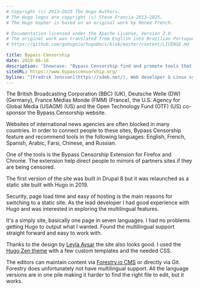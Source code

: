 ```yaml
---
# Copyright (c) 2013–2025 The Hugo Authors.
# The Hugo logos are copyright (c) Steve Francia 2013–2025.
# The Hugo Gopher is based on an original work by Renée French.

# Documentation licensed under the Apache License, Version 2.0.
# The original work was translated from English into Brazilian Portuguese.
# https://github.com/gohugoio/hugoDocs/blob/master/content/LICENSE.md

title: Bypass Censorship
date: 2019-06-16
description: 'Showcase: "Bypass Censorship find and promote tools that provide Internet access to everyone."'
siteURL: https://www.bypasscensorship.org/
byline: "[Fredrik Jonsson](https://xdeb.net/), Web developer & Linux sysadmin"
---
```


The British Broadcasting Corporation (BBC) (UK), Deutsche Welle (DW) (Germany), France Médias Monde (FMM) (France), the U.S. Agency for Global Media (USAGM) (US) and the Open Technology Fund (OTF) (US) co-sponsor the Bypass Censorship website.

Websites of international news agencies are often blocked in many countries. In order to connect people to these sites, Bypass Censorship feature and recommend tools in the following languages: English, French, Spanish, Arabic, Farsi, Chinese, and Russian.

One of the tools is the Bypass Censorship Extension for Firefox and Chrome. The extension help direct people to mirrors of partners sites if they are being censored.

The first version of the site was built in Drupal 8 but it was relaunched as a static site built with Hugo in 2019.

Security, page load time and easy of hosting is the main reasons for switching to a static site. As the lead developer I had good experience with Hugo and was interested in exploring the multilingual features.

It's a simply site, basically one page in seven languages. I had no problems getting Hugo to output what I wanted. Found the multilingual support straight forward and easy to work with.

Thanks to the design by [Leyla Avsar](https://www.leylaavsar.com/) the site also looks good. I used the [Hugo Zen theme](https://github.com/frjo/hugo-theme-zen) with a few custom templates and the needed CSS.

The editors can maintain content via [Forestry.io CMS](https://forestry.io/) or directly via Git. Forestry does unfortunately not have multilingual support. All the language versions are in one pile making it harder to find the right file to edit, but it works.
